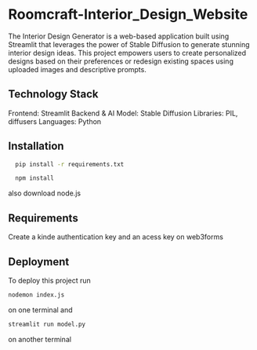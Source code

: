 # Roomcraft-Interior_Design_Website
The Interior Design Generator is a web-based application built using Streamlit that leverages the power of Stable Diffusion to generate stunning interior design ideas. This project empowers users to create personalized designs based on their preferences or redesign existing spaces using uploaded images and descriptive prompts.

## Technology Stack
Frontend: Streamlit
Backend & AI Model: Stable Diffusion
Libraries: PIL, diffusers
Languages: Python

## Installation



```bash
  pip install -r requirements.txt
```
```bash
  npm install
```
also download node.js 

## Requirements
Create a kinde authentication key and an acess key on web3forms

## Deployment

To deploy this project run
```bash
nodemon index.js
```
on one terminal
and
```bash
streamlit run model.py
```
 on another terminal


